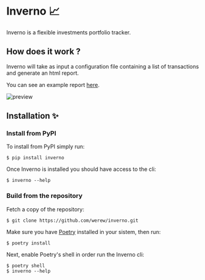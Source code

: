 # Inverno 📈

Inverno is a flexible investments portfolio tracker.


## How does it work ?

Inverno will take as input a configuration file containing a list of transactions and generate an html report.

You can see an example report [here](https://ret2libc.com/static/inverno_report/).

![preview](https://user-images.githubusercontent.com/10875013/124403088-68b62880-dd2c-11eb-8332-7dfd50c710ba.png)


## Installation ✨

### Install from PyPI

To install from PyPI simply run:
```
$ pip install inverno
```

Once Inverno is installed you should have access to the cli:

```
$ inverno --help
```

### Build from the repository

Fetch a copy of the repository:
```
$ git clone https://github.com/werew/inverno.git
```

Make sure you have [Poetry](https://python-poetry.org/) installed in your sistem, then run:

```
$ poetry install
```

Next, enable Poetry's shell in order run the Inverno cli:

```
$ poetry shell
$ inverno --help
```
